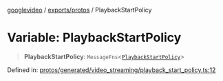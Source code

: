 [googlevideo](../../../README.md) / [exports/protos](../README.md) / PlaybackStartPolicy

# Variable: PlaybackStartPolicy

> **PlaybackStartPolicy**: `MessageFns`\<[`PlaybackStartPolicy`](../interfaces/PlaybackStartPolicy.md)\>

Defined in: [protos/generated/video\_streaming/playback\_start\_policy.ts:12](https://github.com/LuanRT/googlevideo/blob/5b84100979befab767d819a9606dde964d469341/protos/generated/video_streaming/playback_start_policy.ts#L12)

